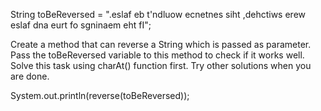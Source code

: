 String toBeReversed = ".eslaf eb t'ndluow ecnetnes siht ,dehctiws erew eslaf dna eurt fo sgninaem eht fI";

Create a method that can reverse a String which is passed as parameter.
Pass the toBeReversed variable to this method to check if it works well.
Solve this task using charAt() function first.
Try other solutions when you are done.

System.out.println(reverse(toBeReversed));

